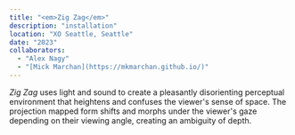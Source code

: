 ```yaml
---
title: "<em>Zig Zag</em>"
description: "installation"
location: "XO Seattle, Seattle"
date: "2023"
collaborators:
  - "Alex Nagy"
  - "[Mick Marchan](https://mkmarchan.github.io/)"
---
```

_Zig Zag_ uses light and sound to create a pleasantly disorienting perceptual environment that heightens and confuses the viewer's sense of space. The projection mapped form shifts and morphs under the viewer's gaze depending on their viewing angle, creating an ambiguity of depth.
